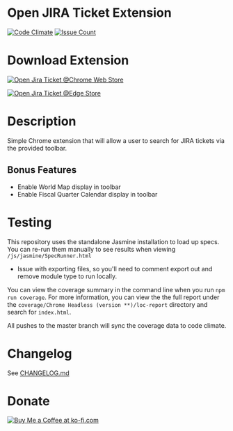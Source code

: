 # Open JIRA Ticket Extension
[![Code Climate](https://codeclimate.com/github/jjwong/open_jira_ticket_toolbar/badges/gpa.svg)](https://codeclimate.com/github/jjwong/open_jira_ticket_toolbar)
[![Issue Count](https://codeclimate.com/github/jjwong/open_jira_ticket_toolbar/badges/issue_count.svg)](https://codeclimate.com/github/jjwong/open_jira_ticket_toolbar)

# Download Extension
[![Open Jira Ticket @Chrome Web Store](https://storage.googleapis.com/web-dev-uploads/image/WlD8wC6g8khYWPJUsQceQkhXSlv1/mPGKYBIR2uCP0ApchDXE.png "Open Jira Ticket @Chrome Web Store")](https://chrome.google.com/webstore/detail/open-jira-ticket/blblhnpjhhjdbgbcgmmldohpalmbedci?hl=en-US)

[![Open Jira Ticket @Edge Store](https://get.microsoft.com/images/en-us%20dark.svg "Open Jira Ticket @Edge Store")](https://microsoftedge.microsoft.com/addons/detail/open-jira-ticket/mcgalgcbedknfbohhhnngnbofngoifkm)

# Description
Simple Chrome extension that will allow a user to search for JIRA tickets via the provided toolbar.

## Bonus Features
* Enable World Map display in toolbar
* Enable Fiscal Quarter Calendar display in toolbar

# Testing
This repository uses the standalone Jasmine installation to load up specs. You can re-run them manually to see results when viewing `/js/jasmine/SpecRunner.html`

* Issue with exporting files, so you'll need to comment export out and remove module type to run locally.

You can view the coverage summary in the command line when you run `npm run coverage`.
For more information, you can view the the full report under the `coverage/Chrome Headless (version **)/loc-report` directory and search for `index.html`.

All pushes to the master branch will sync the coverage data to code climate.

# Changelog
See [CHANGELOG.md](CHANGELOG.md)

# Donate
[![Buy Me a Coffee at ko-fi.com](https://storage.ko-fi.com/cdn/kofi1.png?v=3 "Buy Me a Coffee at ko-fi.com")](https://ko-fi.com/A0A3H3GR7)
